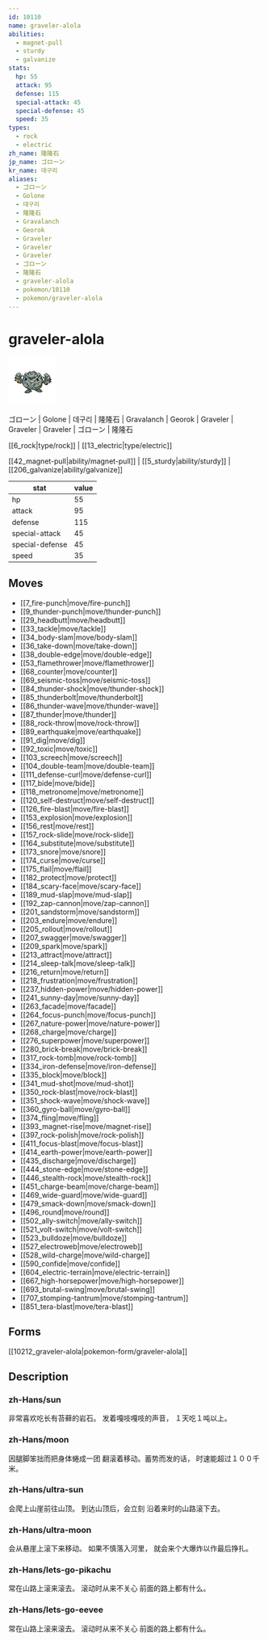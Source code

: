 ```yaml
---
id: 10110
name: graveler-alola
abilities:
  - magnet-pull
  - sturdy
  - galvanize
stats:
  hp: 55
  attack: 95
  defense: 115
  special-attack: 45
  special-defense: 45
  speed: 35
types:
  - rock
  - electric
zh_name: 隆隆石
jp_name: ゴローン
kr_name: 데구리
aliases:
  - ゴローン
  - Golone
  - 데구리
  - 隆隆石
  - Gravalanch
  - Georok
  - Graveler
  - Graveler
  - Graveler
  - ゴローン
  - 隆隆石
  - graveler-alola
  - pokemon/10110
  - pokemon/graveler-alola
---
```

# graveler-alola

![](https://raw.githubusercontent.com/PokeAPI/sprites/master/sprites/pokemon/10110.png)

ゴローン | Golone | 데구리 | 隆隆石 | Gravalanch | Georok | Graveler | Graveler | Graveler | ゴローン | 隆隆石

[[6_rock|type/rock]] | [[13_electric|type/electric]]

[[42_magnet-pull|ability/magnet-pull]] | [[5_sturdy|ability/sturdy]] | [[206_galvanize|ability/galvanize]]

|stat|value|
|---|---|
|hp|55|
|attack|95|
|defense|115|
|special-attack|45|
|special-defense|45|
|speed|35|


## Moves

- [[7_fire-punch|move/fire-punch]]
- [[9_thunder-punch|move/thunder-punch]]
- [[29_headbutt|move/headbutt]]
- [[33_tackle|move/tackle]]
- [[34_body-slam|move/body-slam]]
- [[36_take-down|move/take-down]]
- [[38_double-edge|move/double-edge]]
- [[53_flamethrower|move/flamethrower]]
- [[68_counter|move/counter]]
- [[69_seismic-toss|move/seismic-toss]]
- [[84_thunder-shock|move/thunder-shock]]
- [[85_thunderbolt|move/thunderbolt]]
- [[86_thunder-wave|move/thunder-wave]]
- [[87_thunder|move/thunder]]
- [[88_rock-throw|move/rock-throw]]
- [[89_earthquake|move/earthquake]]
- [[91_dig|move/dig]]
- [[92_toxic|move/toxic]]
- [[103_screech|move/screech]]
- [[104_double-team|move/double-team]]
- [[111_defense-curl|move/defense-curl]]
- [[117_bide|move/bide]]
- [[118_metronome|move/metronome]]
- [[120_self-destruct|move/self-destruct]]
- [[126_fire-blast|move/fire-blast]]
- [[153_explosion|move/explosion]]
- [[156_rest|move/rest]]
- [[157_rock-slide|move/rock-slide]]
- [[164_substitute|move/substitute]]
- [[173_snore|move/snore]]
- [[174_curse|move/curse]]
- [[175_flail|move/flail]]
- [[182_protect|move/protect]]
- [[184_scary-face|move/scary-face]]
- [[189_mud-slap|move/mud-slap]]
- [[192_zap-cannon|move/zap-cannon]]
- [[201_sandstorm|move/sandstorm]]
- [[203_endure|move/endure]]
- [[205_rollout|move/rollout]]
- [[207_swagger|move/swagger]]
- [[209_spark|move/spark]]
- [[213_attract|move/attract]]
- [[214_sleep-talk|move/sleep-talk]]
- [[216_return|move/return]]
- [[218_frustration|move/frustration]]
- [[237_hidden-power|move/hidden-power]]
- [[241_sunny-day|move/sunny-day]]
- [[263_facade|move/facade]]
- [[264_focus-punch|move/focus-punch]]
- [[267_nature-power|move/nature-power]]
- [[268_charge|move/charge]]
- [[276_superpower|move/superpower]]
- [[280_brick-break|move/brick-break]]
- [[317_rock-tomb|move/rock-tomb]]
- [[334_iron-defense|move/iron-defense]]
- [[335_block|move/block]]
- [[341_mud-shot|move/mud-shot]]
- [[350_rock-blast|move/rock-blast]]
- [[351_shock-wave|move/shock-wave]]
- [[360_gyro-ball|move/gyro-ball]]
- [[374_fling|move/fling]]
- [[393_magnet-rise|move/magnet-rise]]
- [[397_rock-polish|move/rock-polish]]
- [[411_focus-blast|move/focus-blast]]
- [[414_earth-power|move/earth-power]]
- [[435_discharge|move/discharge]]
- [[444_stone-edge|move/stone-edge]]
- [[446_stealth-rock|move/stealth-rock]]
- [[451_charge-beam|move/charge-beam]]
- [[469_wide-guard|move/wide-guard]]
- [[479_smack-down|move/smack-down]]
- [[496_round|move/round]]
- [[502_ally-switch|move/ally-switch]]
- [[521_volt-switch|move/volt-switch]]
- [[523_bulldoze|move/bulldoze]]
- [[527_electroweb|move/electroweb]]
- [[528_wild-charge|move/wild-charge]]
- [[590_confide|move/confide]]
- [[604_electric-terrain|move/electric-terrain]]
- [[667_high-horsepower|move/high-horsepower]]
- [[693_brutal-swing|move/brutal-swing]]
- [[707_stomping-tantrum|move/stomping-tantrum]]
- [[851_tera-blast|move/tera-blast]]

## Forms



[[10212_graveler-alola|pokemon-form/graveler-alola]]

## Description

### zh-Hans/sun

非常喜欢吃长有苔藓的岩石。
发着嘎吱嘎吱的声音，
１天吃１吨以上。

### zh-Hans/moon

因腿脚笨拙而把身体蜷成一团
翻滚着移动。蓄势而发的话，
时速能超过１００千米。

### zh-Hans/ultra-sun

会爬上山崖前往山顶。
到达山顶后，会立刻
沿着来时的山路滚下去。

### zh-Hans/ultra-moon

会从悬崖上滚下来移动。
如果不慎落入河里，
就会来个大爆炸以作最后挣扎。

### zh-Hans/lets-go-pikachu

常在山路上滚来滚去。
滚动时从来不关心
前面的路上都有什么。

### zh-Hans/lets-go-eevee

常在山路上滚来滚去。
滚动时从来不关心
前面的路上都有什么。

